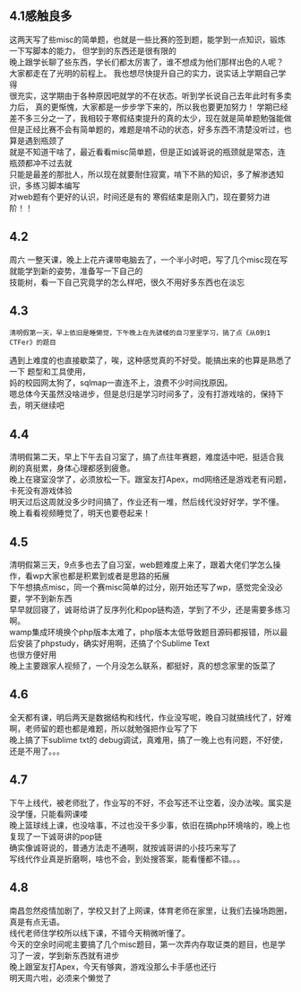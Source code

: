 ##  4.1感触良多
   这两天写了些misc的简单题，也就是一些比赛的签到题，能学到一点知识，锻炼一下写脚本的能力，
但学到的东西还是很有限的   
    晚上跟学长聊了些东西，学长们都太厉害了，谁不想成为他们那样出色的人呢？
大家都走在了光明的前程上。 我也想尽快提升自己的实力，说实话上学期自己学得    
很充实，这学期由于各种原因吧就学的不在状态。听到学长说自己去年此时有多卖力后，
真的更惭愧，大家都是一步步学下来的，所以我也要更加努力！
    学期已经差不多三分之一了，我相较于寒假结束提升的真的太少，现在就是简单题勉强能做
但是正经比赛不会有简单题的，难题是啃不动的状态，好多东西不清楚没听过，也算是遇到瓶颈了    
就是不知道干啥了，最近看看misc简单题，但是正如诚哥说的瓶颈就是常态，连瓶颈都冲不过去就   
只能是最差的那批人，所以现在就要耐住寂寞，啃下不熟的知识，多了解渗透知识，多练习脚本编写   
对web题有个更好的认识，时间还是有的
    寒假结束是刚入门，现在要努力进阶！！
   
## 4.2
周六 一整天课，晚上上花卉课带电脑去了，一个半小时吧，写了几个misc现在写就能学到新的姿势，准备写一下自己的   
技能树，看一下自己究竟学的怎么样吧，很久不用好多东西也在淡忘   

## 4.3
    清明假第一天，早上依旧是睡懒觉，下午晚上在先骕楼的自习室里学习，搞了点《从0到1 CTFer》的题目    
遇到上难度的也直接歇菜了，唉，这种感觉真的不好受。能搞出来的也算是熟悉了一下 题型和工具使用，   
妈的校园网太狗了，sqlmap一直连不上，浪费不少时间找原因。      
    嗯总体今天虽然没啥进步，但是总归是学习时间多了，没有打游戏啥的，保持下去，明天继续吧     
    

## 4.4
   清明假第二天，早上下午去自习室了，搞了点往年赛题，难度适中吧，挺适合我    
   刷的真挺累，身体心理都感到疲惫。   
   晚上在寝室没学了，必须放松一下。跟室友打Apex，md网络还是游戏老有问题，卡死没有游戏体验   
   明天过后这周就没多少时间搞了，作业还有一堆，然后线代没好好学，学不懂。     
   晚上看看视频睡觉了，明天也要卷起来！   
   
## 4.5
   清明假第三天，9点多也去了自习室，web题难度上来了，跟着大佬们学怎么操作，看wp大家也都是积累到或者是思路的拓展   
   下午想搞点misc，同一个赛misc简单的过分，刚开始还写了wp，感觉完全没必要，学不到新东西   
   早早就回寝了，诚哥给讲了反序列化和pop链构造，学到了不少，还是需要多练习啊。   
   wamp集成环境换个php版本太难了，php版本太低导致题目源码都报错，所以最后安装了phpstudy，确实好用啊，还搞了个Sublime Text  
   也很方便好用     
   晚上主要跟家人视频了，一个月没怎么联系，都挺好，真的想念家里的饭菜了    
   
## 4.6
   全天都有课，明后两天是数据结构和线代，作业没写呢，晚自习就搞线代了，好难啊，老师留的题也都是难题，所以就勉强把作业写了下   
   晚上搞了下sublime txt的 debug调试，真难用，搞了一晚上也有问题，不好使，还是不用了。。。     
   
## 4.7
   下午上线代，被老师批了，作业写的不好，不会写还不让空着，没办法唉。属实是没学懂，只能看网课喽          
   晚上篮球线上课，也没啥事，不过也没干多少事，依旧在搞php环境啥的，晚上也复现了一下诚哥讲的pop链    
   确实像诚哥说的，普通方法走不通啊，就按诚哥讲的小技巧来写了    
   写线代作业真是折磨啊，啥也不会，到处搜答案，能看懂都不错。。。   
   

## 4.8
   南昌忽然疫情加剧了，学校又封了上网课，体育老师在家里，让我们去操场跑圈，真是有点无语。    
   线代老师住学校所以线下课，不错今天稍微听懂了。   
   今天的空余时间呢主要搞了几个misc题目，第一次弄内存取证类的题目，也是学习了一波，学到新东西就有进步   
   晚上跟室友打Apex，今天有够爽，游戏没那么卡手感也还行    
   明天周六啦，必须来个懒觉了    
   
   
   
   

   
   
